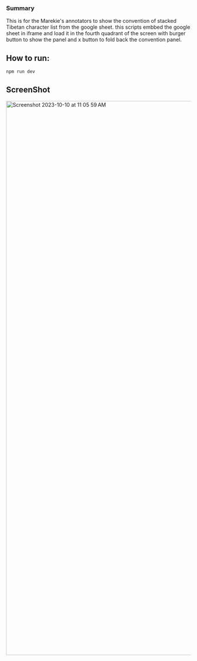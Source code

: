 ### Summary
This is for the Marekie's annotators to show the convention of stacked Tibetan character list from the google sheet.
this scripts embbed the google sheet in iframe and load it in the fourth quadrant of the screen with burger button to show the panel and 
x button to fold back the convention panel.


## How to run:
  ```bash
  npm run dev
  ```


## ScreenShot
<img width="1512" alt="Screenshot 2023-10-10 at 11 05 59 AM" src="https://github.com/OpenPecha/convention-iframe/assets/43548581/1d1030dc-e056-40dd-97fc-ed84b5152393">
